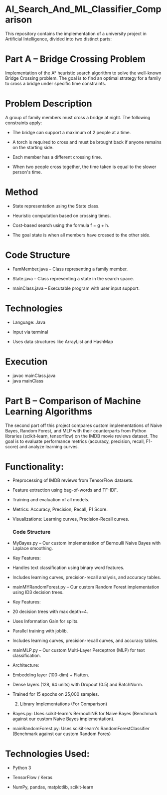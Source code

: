 # AI_Search_And_ML_Classifier_Comparison
This repository contains the implementation of a university project in Artificial Intelligence, divided into two distinct parts:

# Part A – Bridge Crossing Problem
Implementation of the A* heuristic search algorithm to solve the well-known Bridge Crossing problem. The goal is to find an optimal strategy for a family to cross a bridge under specific time constraints.

# Problem Description
A group of family members must cross a bridge at night. The following constraints apply:

- The bridge can support a maximum of 2 people at a time.

- A torch is required to cross and must be brought back if anyone remains on the starting side.

- Each member has a different crossing time.

- When two people cross together, the time taken is equal to the slower person's time.

 #  Method
- State representation using the State class.

- Heuristic computation based on crossing times.

- Cost-based search using the formula f = g + h.

- The goal state is when all members have crossed to the other side.
  
# Code Structure
- FamMember.java – Class representing a family member.

- State.java – Class representing a state in the search space.

- mainClass.java – Executable program with user input support.

#  Technologies
- Language: Java

- Input via terminal

- Uses data structures like ArrayList and HashMap

 # Execution

- javac mainClass.java
- java mainClass

 # Part B – Comparison of Machine Learning Algorithms
The second part off this project compares custom implementations of Naive Bayes, Random Forest, and MLP with their counterparts from Python libraries (scikit-learn, tensorflow) on the IMDB movie reviews dataset. The goal is to evaluate performance metrics (accuracy, precision, recall, F1-score) and analyze learning curves.

# Functionality:
- Preprocessing of IMDB reviews from TensorFlow datasets.

- Feature extraction using bag-of-words and TF-IDF.

- Training and evaluation of all models.

- Metrics: Accuracy, Precision, Recall, F1 Score.

- Visualizations: Learning curves, Precision-Recall curves.

  ### Code Structure
- MyBayes.py – Our custom implementation of Bernoulli Naive Bayes with Laplace smoothing.
- Key Features:
 - Handles text classification using binary word features.

 - Includes learning curves, precision-recall analysis, and accuracy tables.

- mainMYRandomForest.py – Our custom Random Forest implementation using ID3 decision trees.
- Key Features:

 - 20 decision trees with max depth=4.

 - Uses Information Gain for splits.

 - Parallel training with joblib.

 - Includes learning curves, precision-recall curves, and accuracy tables.

- mainMLP.py – Our custom Multi-Layer Perceptron (MLP) for text classification.
- Architecture:

 - Embedding layer (100-dim) + Flatten.

 - Dense layers (128, 64 units) with Dropout (0.5) and BatchNorm.

 - Trained for 15 epochs on 25,000 samples.

   2. Library Implementations (For Comparison)
- Bayes.py: Uses scikit-learn's BernoulliNB for Naive Bayes (Benchmark against our custom Naive Bayes implementation).

- mainRandomForest.py: Uses scikit-learn's RandomForestClassifier (Benchmark against our custom Random Fores)


# Technologies Used:
- Python 3

- TensorFlow / Keras

- NumPy, pandas, matplotlib, scikit-learn
